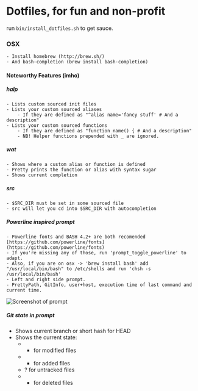 # Dotfiles, for fun and non-profit

run ```bin/install_dotfiles.sh``` to get sauce.

### OSX 
	- Install homebrew (http://brew.sh/)
	- And bash-completion (brew install bash-completion)

#### Noteworthy Features (imho)
##### halp
	- Lists custom sourced init files
	- Lists your custom sourced aliases
		- If they are defined as "^alias name='fancy stuff' # And a description"
	- Lists your custom sourced functions
		- If they are defined as "function name() { # And a description"
		- NB! Helper functions prepended with _ are ignored.

##### wat
	- Shows where a custom alias or function is defined
	- Pretty prints the function or alias with syntax sugar
	- Shows current completion
	
##### src
	- $SRC_DIR must be set in some sourced file
	- src will let you cd into $SRC_DIR with autocompletion

##### Powerline inspired prompt
	- Powerline fonts and BASH 4.2+ are both recomended [https://github.com/powerline/fonts](https://github.com/powerline/fonts)
    - If you're missing any of those, run 'prompt_toggle_powerline' to adapt.
    - Also, if you are on osx -> 'brew install bash' add "/usr/local/bin/bash" to /etc/shells and run 'chsh -s /usr/local/bin/bash'
	- Left and right side prompt.
	- PrettyPath, GitInfo, user+host, execution time of last command and current time.

![Screenshot of prompt](https://raw.github.com/brujoand/dotfiles/master/meta/prompt.png)

##### Git state in prompt
  - Shows current branch or short hash for HEAD
  - Shows the current state:
    - * for modified files
    - + for added files
    - ? for untracked files
    - - for deleted files

